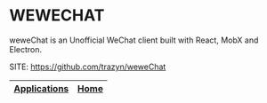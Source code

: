 # WEWECHAT

 weweChat is an Unofficial WeChat client built with 
 React, MobX and Electron.
 
 SITE: https://github.com/trazyn/weweChat

 | [Applications](https://portable-linux-apps.github.io/apps.html) | [Home](https://portable-linux-apps.github.io)
 | --- | --- |
